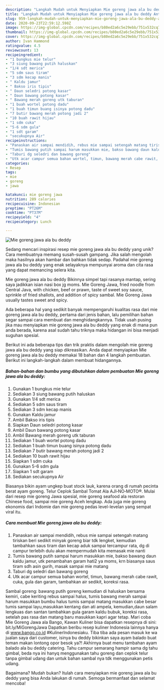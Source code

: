```yaml
---
description: "Langkah Mudah untuk Menyiapkan Mie goreng jawa ala bu deddy Anti Gagal"
title: "Langkah Mudah untuk Menyiapkan Mie goreng jawa ala bu deddy Anti Gagal"
slug: 959-langkah-mudah-untuk-menyiapkan-mie-goreng-jawa-ala-bu-deddy-anti-gagal
date: 2020-09-23T22:59:12.598Z
image: https://img-global.cpcdn.com/recipes/b80ed2a6c5e29ebb/751x532cq70/mie-goreng-jawa-ala-bu-deddy-foto-resep-utama.jpg
thumbnail: https://img-global.cpcdn.com/recipes/b80ed2a6c5e29ebb/751x532cq70/mie-goreng-jawa-ala-bu-deddy-foto-resep-utama.jpg
cover: https://img-global.cpcdn.com/recipes/b80ed2a6c5e29ebb/751x532cq70/mie-goreng-jawa-ala-bu-deddy-foto-resep-utama.jpg
author: Ivan Hammond
ratingvalue: 4.5
reviewcount: 13
recipeingredient:
- "1 bungkus mie telur"
- "3 siung bawang putih haluskan"
- "1/4 sdt merica"
- "5 sdm saus tiram"
- "3 sdm kecap manis"
- " Kaldu jamur"
- " Bakso iris tipis"
- " Daun seledri potong kasar"
- " Daun bawang potong kasar"
- " Bawang merah goreng utk taburan"
- "1 buah wortel potong dadu"
- "1 buah timun buang isinya potong dadu"
- "7 butir bawang merah potong jadi 2"
- "10 buah rawit hijau"
- "1 sdm cuka"
- "5-6 sdm gula"
- "1 sdt garam"
- "secukupnya Air"
recipeinstructions:
- "Panaskan air sampai mendidih, rebus mie sampai setengah matang tiriskan beri sedikit minyak goreng biar tdk lengket, kemudian tambahkan saus tiram dan kecap aduk sampai tercampur rata, dg di campur terlebih dulu akan mempermudah kita memasak mie nanti"
- "Tumis bawang putih sampai harum masukkan mie, bakso bawang daun kaldu jamur, utk penambahan garam hati2 ya moms, krn biasanya saus tiram sdh asin gurih, masak sampai mie matang"
- "Taburi dg seledri dan bawang goreng"
- "Utk acar campur semua bahan wortel, timun, bawang merah cabe rawit, cuka, gula dan garam, tambahkan air sedikit, koreksi rasa."
categories:
- Resep
tags:
- mie
- goreng
- jawa

katakunci: mie goreng jawa 
nutrition: 289 calories
recipecuisine: Indonesian
preptime: "PT26M"
cooktime: "PT37M"
recipeyield: "4"
recipecategory: Lunch

---
```



![Mie goreng jawa ala bu deddy](https://img-global.cpcdn.com/recipes/b80ed2a6c5e29ebb/751x532cq70/mie-goreng-jawa-ala-bu-deddy-foto-resep-utama.jpg)

Sedang mencari inspirasi resep mie goreng jawa ala bu deddy yang unik? Cara membuatnya memang susah-susah gampang. Jika salah mengolah maka hasilnya akan hambar dan bahkan tidak sedap. Padahal mie goreng jawa ala bu deddy yang enak selayaknya mempunyai aroma dan cita rasa yang dapat memancing selera kita.

Mie goreng jawa ala bu deddy Bikinnya simpel tapi rasanya mantap, sering saya jadikkan isian nasi box jg moms. Mie Goreng Jawa, fried noodle from Central Java, with chicken, beef or prawn, taste of sweet soy sauce, sprinkle of fried shallots, and addition of spicy sambal. Mie Goreng Jawa usually tastes sweet and spicy.

Ada beberapa hal yang sedikit banyak mempengaruhi kualitas rasa dari mie goreng jawa ala bu deddy, pertama dari jenis bahan, lalu pemilihan bahan segar sampai cara membuat dan menghidangkannya. Tidak usah pusing jika mau menyiapkan mie goreng jawa ala bu deddy yang enak di mana pun anda berada, karena asal sudah tahu triknya maka hidangan ini bisa menjadi suguhan spesial.


Berikut ini ada beberapa tips dan trik praktis dalam mengolah mie goreng jawa ala bu deddy yang siap dikreasikan. Anda dapat menyiapkan Mie goreng jawa ala bu deddy memakai 18 bahan dan 4 langkah pembuatan. Berikut ini langkah-langkah dalam membuat hidangannya.

<!--inarticleads1-->

##### Bahan-bahan dan bumbu yang dibutuhkan dalam pembuatan Mie goreng jawa ala bu deddy:

1. Gunakan 1 bungkus mie telur
1. Sediakan 3 siung bawang putih haluskan
1. Gunakan 1/4 sdt merica
1. Sediakan 5 sdm saus tiram
1. Sediakan 3 sdm kecap manis
1. Gunakan  Kaldu jamur
1. Ambil  Bakso iris tipis
1. Siapkan  Daun seledri potong kasar
1. Ambil  Daun bawang potong kasar
1. Ambil  Bawang merah goreng utk taburan
1. Sediakan 1 buah wortel potong dadu
1. Sediakan 1 buah timun buang isinya potong dadu
1. Sediakan 7 butir bawang merah potong jadi 2
1. Sediakan 10 buah rawit hijau
1. Siapkan 1 sdm cuka
1. Gunakan 5-6 sdm gula
1. Siapkan 1 sdt garam
1. Sediakan secukupnya Air


Biasanya bikin ayam ungkep buat stock lauk, karena orang di rumah pecinta berat ayam goreng. Telur Ceplok Sambal Tomat Ala AJI‑NO‑MOTO®. Mulai dari resep mie goreng Jawa spesial, mie goreng seafood ala restoran Chinese food, sampai mie goreng Aceh lengkap. Ada juga mie goreng ekonomis dari Indomie dan mie goreng pedas level-levelan yang sempat viral itu. 

<!--inarticleads2-->

##### Cara membuat Mie goreng jawa ala bu deddy:

1. Panaskan air sampai mendidih, rebus mie sampai setengah matang tiriskan beri sedikit minyak goreng biar tdk lengket, kemudian tambahkan saus tiram dan kecap aduk sampai tercampur rata, dg di campur terlebih dulu akan mempermudah kita memasak mie nanti
1. Tumis bawang putih sampai harum masukkan mie, bakso bawang daun kaldu jamur, utk penambahan garam hati2 ya moms, krn biasanya saus tiram sdh asin gurih, masak sampai mie matang
1. Taburi dg seledri dan bawang goreng
1. Utk acar campur semua bahan wortel, timun, bawang merah cabe rawit, cuka, gula dan garam, tambahkan air sedikit, koreksi rasa.


Sambal goreng: bawang putih goreng kemudian di haluskan bersama kemiri, cabe keriting rebus sampai halus, tumis bawang merah sampai harum masukkan bumbu halus tumis sampai matang masukkan cabe besar tumis sampai layu,masukkan kentang dan ati ampela, kemudian,daun salam lengkuas dan santan tambahkan gula garam kaldu bubuk, koreksi rasa, setelah pas rasa dan matang baru masukkan kapri agar tetap. Mari coba Mie Goreng Jawa ala Bango, Kawan Kuliner bisa dapatkan resepnya di sini: bit.ly/MiGorengJawa Dapatkan beribu resep kuliner Indonesia lainnya hanya di www.bango.co.id #KulinerIndonesiaku. Tiba tiba ada pesan masuk ke wa jualan saya dari customer, isinya bu deddy bikinkan saya ayam balado buat teman makan lontong opor besok ya?! Akhirnya buat menu tambahan ayam balado ala bu deddy catering. Tahu campur semarang hampir sama dg tahu gimbal, beda nya ini hanyq menggunakan tahu goreng dan ceplok telur tanpa gimbal udang dan untuk bahan sambal nya tdk menggunakan petis udang. 

Bagaimana? Mudah bukan? Itulah cara menyiapkan mie goreng jawa ala bu deddy yang bisa Anda lakukan di rumah. Semoga bermanfaat dan selamat mencoba!
